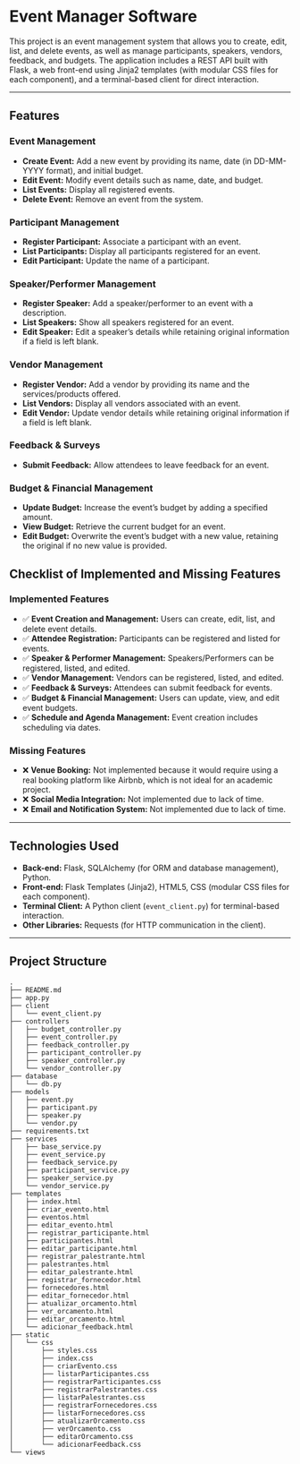 # Event Manager Software

This project is an event management system that allows you to create, edit, list, and delete events, as well as manage participants, speakers, vendors, feedback, and budgets. The application includes a REST API built with Flask, a web front-end using Jinja2 templates (with modular CSS files for each component), and a terminal-based client for direct interaction.

---

## Features

### Event Management
- **Create Event:** Add a new event by providing its name, date (in DD-MM-YYYY format), and initial budget.
- **Edit Event:** Modify event details such as name, date, and budget.
- **List Events:** Display all registered events.
- **Delete Event:** Remove an event from the system.

### Participant Management
- **Register Participant:** Associate a participant with an event.
- **List Participants:** Display all participants registered for an event.
- **Edit Participant:** Update the name of a participant.

### Speaker/Performer Management
- **Register Speaker:** Add a speaker/performer to an event with a description.
- **List Speakers:** Show all speakers registered for an event.
- **Edit Speaker:** Edit a speaker’s details while retaining original information if a field is left blank.

### Vendor Management
- **Register Vendor:** Add a vendor by providing its name and the services/products offered.
- **List Vendors:** Display all vendors associated with an event.
- **Edit Vendor:** Update vendor details while retaining original information if a field is left blank.

### Feedback & Surveys
- **Submit Feedback:** Allow attendees to leave feedback for an event.

### Budget & Financial Management
- **Update Budget:** Increase the event’s budget by adding a specified amount.
- **View Budget:** Retrieve the current budget for an event.
- **Edit Budget:** Overwrite the event’s budget with a new value, retaining the original if no new value is provided.

## Checklist of Implemented and Missing Features

### Implemented Features
- ✅ **Event Creation and Management:** Users can create, edit, list, and delete event details.
- ✅ **Attendee Registration:** Participants can be registered and listed for events.
- ✅ **Speaker & Performer Management:** Speakers/Performers can be registered, listed, and edited.
- ✅ **Vendor Management:** Vendors can be registered, listed, and edited.
- ✅ **Feedback & Surveys:** Attendees can submit feedback for events.
- ✅ **Budget & Financial Management:** Users can update, view, and edit event budgets.
- ✅ **Schedule and Agenda Management:** Event creation includes scheduling via dates.

### Missing Features
- ❌ **Venue Booking:** Not implemented because it would require using a real booking platform like Airbnb, which is not ideal for an academic project.
- ❌ **Social Media Integration:** Not implemented due to lack of time.
- ❌ **Email and Notification System:** Not implemented due to lack of time.

---

## Technologies Used

- **Back-end:** Flask, SQLAlchemy (for ORM and database management), Python.
- **Front-end:** Flask Templates (Jinja2), HTML5, CSS (modular CSS files for each component).
- **Terminal Client:** A Python client (`event_client.py`) for terminal-based interaction.
- **Other Libraries:** Requests (for HTTP communication in the client).

---

## Project Structure

```plaintext
.
├── README.md
├── app.py
├── client
│   └── event_client.py
├── controllers
│   ├── budget_controller.py
│   ├── event_controller.py
│   ├── feedback_controller.py
│   ├── participant_controller.py
│   ├── speaker_controller.py
│   └── vendor_controller.py
├── database
│   └── db.py
├── models
│   ├── event.py
│   ├── participant.py
│   ├── speaker.py
│   └── vendor.py
├── requirements.txt
├── services
│   ├── base_service.py
│   ├── event_service.py
│   ├── feedback_service.py
│   ├── participant_service.py
│   ├── speaker_service.py
│   └── vendor_service.py
├── templates
│   ├── index.html
│   ├── criar_evento.html
│   ├── eventos.html
│   ├── editar_evento.html
│   ├── registrar_participante.html
│   ├── participantes.html
│   ├── editar_participante.html
│   ├── registrar_palestrante.html
│   ├── palestrantes.html
│   ├── editar_palestrante.html
│   ├── registrar_fornecedor.html
│   ├── fornecedores.html
│   ├── editar_fornecedor.html
│   ├── atualizar_orcamento.html
│   ├── ver_orcamento.html
│   ├── editar_orcamento.html
│   └── adicionar_feedback.html
├── static
│   └── css
│       ├── styles.css
│       ├── index.css
│       ├── criarEvento.css
│       ├── listarParticipantes.css
│       ├── registrarParticipantes.css
│       ├── registrarPalestrantes.css
│       ├── listarPalestrantes.css
│       ├── registrarFornecedores.css
│       ├── listarFornecedores.css
│       ├── atualizarOrcamento.css
│       ├── verOrcamento.css
│       ├── editarOrcamento.css
│       └── adicionarFeedback.css
└── views
